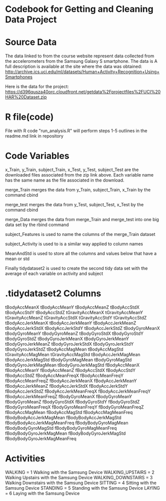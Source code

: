 # Codebook for Getting and Cleaning Data Project

# Source Data

The data linked to from the course website represent data collected from the accelerometers from the Samsung Galaxy S smartphone. The data is A full description is available at the site where the data was obtained:
http://archive.ics.uci.edu/ml/datasets/Human+Activity+Recognition+Using+Smartphones

Here is the data for the project:
https://d396qusza40orc.cloudfront.net/getdata%2Fprojectfiles%2FUCI%20HAR%20Dataset.zip

# R file(code)

File with R code "run_analysis.R" will perform steps 1-5 outlines in the readme.md link in repository

# Code Variables

x_Train, y_Train, subject_Train, x_Test, y_Test, subject_Test are the downloaded files associated from the zip link above.  Each variable name has the same name as the file associated in the download.

merge_Train merges the data from y_Train, subject_Train, x_Train by the command cbind

merge_test merges the data from y_Test, subject_Test, x_Test by the command cbind

merge_Data merges the data from merge_Train and merge_test into one big data set by the rbind command

subject_Features is used to name the columns of the merge_Train dataset

subject_Activity is used to is a similar way applied to column names

MeanAndStd is used to store all the columns and values below that have a mean or std

Finally tidydataset2 is used to create the second tidy data set with the average of each variable on activity and subject

# .tidydataset2 Columns

tBodyAccMeanX
tBodyAccMeanY
tBodyAccMeanZ
tBodyAccStdX
tBodyAccStdY
tBodyAccStdZ
tGravityAccMeanX
tGravityAccMeanY
tGravityAccMeanZ
tGravityAccStdX
tGravityAccStdY
tGravityAccStdZ
tBodyAccJerkMeanX
tBodyAccJerkMeanY
tBodyAccJerkMeanZ
tBodyAccJerkStdX
tBodyAccJerkStdY
tBodyAccJerkStdZ
tBodyGyroMeanX
tBodyGyroMeanY
tBodyGyroMeanZ
tBodyGyroStdX
tBodyGyroStdY
tBodyGyroStdZ
tBodyGyroJerkMeanX
tBodyGyroJerkMeanY
tBodyGyroJerkMeanZ
tBodyGyroJerkStdX
tBodyGyroJerkStdY
tBodyGyroJerkStdZ
tBodyAccMagMean
tBodyAccMagStd
tGravityAccMagMean
tGravityAccMagStd
tBodyAccJerkMagMean
tBodyAccJerkMagStd
tBodyGyroMagMean
tBodyGyroMagStd
tBodyGyroJerkMagMean
tBodyGyroJerkMagStd
fBodyAccMeanX
fBodyAccMeanY
fBodyAccMeanZ
fBodyAccStdX
fBodyAccStdY
fBodyAccStdZ
fBodyAccMeanFreqX
fBodyAccMeanFreqY
fBodyAccMeanFreqZ
fBodyAccJerkMeanX
fBodyAccJerkMeanY
fBodyAccJerkMeanZ
fBodyAccJerkStdX
fBodyAccJerkStdY
fBodyAccJerkStdZ
fBodyAccJerkMeanFreqX
fBodyAccJerkMeanFreqY
fBodyAccJerkMeanFreqZ
fBodyGyroMeanX
fBodyGyroMeanY
fBodyGyroMeanZ
fBodyGyroStdX
fBodyGyroStdY
fBodyGyroStdZ
fBodyGyroMeanFreqX
fBodyGyroMeanFreqY
fBodyGyroMeanFreqZ
fBodyAccMagMean
fBodyAccMagStd
fBodyAccMagMeanFreq
fBodyBodyAccJerkMagMean
fBodyBodyAccJerkMagStd
fBodyBodyAccJerkMagMeanFreq
fBodyBodyGyroMagMean
fBodyBodyGyroMagStd
fBodyBodyGyroMagMeanFreq
fBodyBodyGyroJerkMagMean
fBodyBodyGyroJerkMagStd
fBodyBodyGyroJerkMagMeanFreq

# Activities 

WALKING = 1 Walking with the Samsung Device
WALKING_UPSTAIRS = 2 Walking Upstairs with the Samsung Device
WALKING_DOWNSTAIRS = 3 Walking Downstairs with the Samsung Device
SITTING = 4 Sitting with the Samsung Device
STANDING = 5 Standing with the Samsung Device
LAYING = 6 Laying with the Samsung Device

